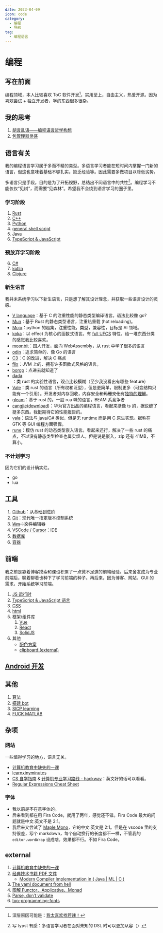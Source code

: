 ```yaml
---
date: 2023-04-09
icon: code
category:
  - 编程
  - 导航
tag:
  - 编程语言
---
```


# 编程

## 写在前面

<!-- ::: details 过激言论，谨慎查看
你国计算机教育就是一坨屎（我是说绝大多数的大学校）。思政课先不说，为什么要学大学物理，大物实验，数字电路？编程语言为什么还在用上古版本？
::: -->

编程领域，本人比较喜欢 ToC 软件开发[^2]，实用至上，自由主义，热爱开源。因为喜欢尝试 + 独立开发者，学的东西很多很杂。

[^2]: 深层原因可能是：[我太喜欢找茬辣！](../gossip/fuckxxx.md)

## 我的思考

1. [胡言乱语——编程语言哲学构想](./philosophy_of_PL.md)
2. [包管理器灵感](./package_manager.md)

## 语言有关

我的编程语言学习属于多而不精的类型。多语言学习者能在短时间内掌握一门新的语言，但这也意味着基础不够扎实，缺乏经验等。因此需要多做项目以降低劣势。

多语言只是手段，目的是为了开拓视野，总结出不同语言中的共性[^1]。编程学习不能仅仅“见树”，而需要“见森林”。希望我不会绕到语言学习的圈子里。

[^1]: 写 typst 有感：多语言学习者在面对未知的 DSL 时可以更加从容（）

### 学习阶段

1. [Rust](./Rust.md)
2. [C++](./Cpp.md)
3. [Python](./python.md)
4. [general shell script](./shell.md)
5. [Java](./java.md)
6. [TypeScript & JavaScript](./tsjs.md)

### ~~预~~放弃学习阶段

6. [C#](./csharp.md)
7. [kotlin](./kotlin.md)
8. [Clojure](./clojure.md)

### 新生语言

我并未系统学习以下新生语言，只是想了解其设计理念，并获取一些语言设计的灵感。

<dtls>

- [V language](https://github.com/vlang/v)：基于 C 的注重性能的静态类型编译语言。语法比较像 go?
- [Mun](https://github.com/mun-lang/mun)：基于 Rust 的静态类型语言，注重热重载 (hot reloading)。
- [Mojo](https://docs.modular.com/mojo/)：python 的超集，注重性能，类型，兼容性，目标是 AI 领域。
- [koka](https://koka-lang.github.io)：以 effect 为核心的函数式语言。有 [full UFCS](https://koka-lang.github.io/koka/doc/book.html#sec-dot) 特性。给一堆东西分类的感觉我比较喜欢。
- [moonbit](https://www.moonbitlang.cn/)：国人开发，面向 WebAssembly，从 rust 中学了很多的语言
- [odin](https://odin-lang.org/docs/overview/)：追求简单的、像 Go 的语言
- [C3](https://c3-lang.org/)：C 的改进，解决 C 痛点
- [flix](https://flix.dev/)：JVM 上的、拥有许多函数式风格的语言。
- [borgo](https://borgo-lang.github.io/)：点进去就知道了
- [dada](https://dada-lang.org/)：类 rust 的实验性语言，观点比较模糊（至少我没看出有哪些 feature）
- [Vale](https://github.com/ValeLang/Vale)：类 rust 的语言（所有权和泛型），但是更简单，限制更多（可变结构只能有一个引用）。开发者对内存回收，内存安全~~和玛雅文化~~有[独特的理解](https://verdagon.dev/home)。
- [gleam](https://gleam.run/)：基于 rust 的，一股 rua 味的语言，BEAM 系竞争者
- [cangjie](https://developer.huawei.com/consumer/cn/cangjie/)([download](https://cangjie-lang.cn/download))：华为官方出品的编程语言，看起来挺像 ts 的，据说缝了挺多东西。我挺期待它的性能报告的。
- [vala](https://docs.vala.dev/about.html)：语法与 java/C# 类似，但是无 runtime 而是用 C 原生实现。据称在 GTK 等 GUI 编程方面强悍。
- [rune](https://github.com/rune-rs/rune)：模仿 rust 的动态类型嵌入语言。看起来还行，解决了一些 rust 的痛点，不过没有静态类型检查也属实烦人。但是说是嵌入，zip 还有 41MB，不算小。

</dtls>

### 不计划学习

<dtls alt="我不会自发学习这些语言">

因为它们的设计确实烂。

- go
- lua

</dtls>

## 工具

1. [Github](./github.md)：从基础到进阶
2. [Git](./Git.md)：现代唯一指定版本控制系统
3. ~~[Vim](./vim.md)：文件编辑器~~
4. [VSCode / Cursor](./vscode.md)：IDE
5. [数据库](./sql.md)
6. [容器](./container.md)

## 前端

我之前是靠着博客摸索和课设积累了一点微不足道的前端经验。后来舍友成为专业前端后，聊着聊着也种下了学习前端的种子。再后来，因为博客、网站、GUI 的需求，开始系统学习前端。

1. [JS 运行时](./nodejs.md)
2. [TypeScript & JavaScript 语言](./tsjs.md)
3. [CSS](./css.md)
4. [html](./html.md)
5. 框架/组件库
   1. [Vue](./vue.md)
   2. [React](./react.md)
   3. [SolidJS](./solidjs.md)
6. 其他
   - [配色方案](../farraginous/recommend_websites.md#资源)
   - [clipboard (external)](https://zhul.in/2025/04/21/how-we-copy-text-to-clipboard-with-js-in-2025/)

## [Android 开发](./android.md)

## 其他

1. [算法](./algorithm.md)
2. [搭建 bot](./bot.md)
3. [SICP learning](https://github.com/lxl66566/sicp-learning)
4. [FUCK MATLAB](./octave.md)

## 杂项

### 网站

一些值得学习的地方，语言无关。

- [计算机教育中缺失的一课](https://missing-semester-cn.github.io/)
- [learnxinyminutes](https://learnxinyminutes.com/)
- [CS 自学指南](https://csdiy.wiki/) & [计算机专业学习路线 - hackway](https://hackway.org/docs/cs/intro)：英文好的话可以看看。
- [Regular Expressions Cheat Sheet](https://cheatography.com/davechild/cheat-sheets/regular-expressions/)

### 字体

- 我以前是不在意字体的。
- 后来看到都在用 Fira Code，就用了两年，感觉还不错。Fira Code 最大的问题就是中文:英文不是 2:1。
- 我后来又尝试了 [Maple Mono](https://font.subf.dev/zh-cn/)，它的中文:英文是 2:1。但是在 vscode 里的支持很差，写个 markdown，每个自动换行的长度都不一样，不管我的 `editor.wordWrap` 设成啥，效果都不行。不如 Fira Code。

## external

1. [计算机教育中缺失的一课](https://missing-semester-cn.github.io/)
2. [经典技术书籍 PDF 文件](https://awesome-programming-books.github.io/)
   - [Modern Compiler Implementation in ( Java | ML | C )](https://www.cs.princeton.edu/~appel/modern/)
3. [The yaml document from hell](https://ruudvanasseldonk.com/2023/01/11/the-yaml-document-from-hell)
4. [图解 Functor、Applicative、Monad](https://sxyz.blog/functors-applicatives-and-monads-in-pictures/)
5. [Parse, don’t validate](https://lexi-lambda.github.io/blog/2019/11/05/parse-don-t-validate/)
6. [top-programming-fonts](https://github.com/hbin/top-programming-fonts/)
